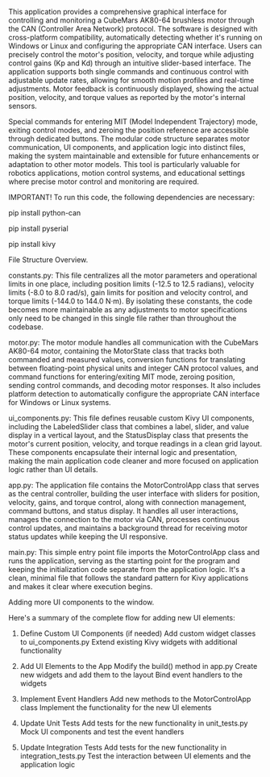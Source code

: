 This application provides a comprehensive graphical interface for controlling and monitoring a CubeMars AK80-64 brushless motor through the CAN (Controller Area Network) protocol. The software is designed with cross-platform compatibility, automatically detecting whether it's running on Windows or Linux and configuring the appropriate CAN interface. Users can precisely control the motor's position, velocity, and torque while adjusting control gains (Kp and Kd) through an intuitive slider-based interface. The application supports both single commands and continuous control with adjustable update rates, allowing for smooth motion profiles and real-time adjustments. Motor feedback is continuously displayed, showing the actual position, velocity, and torque values as reported by the motor's internal sensors. 

Special commands for entering MIT (Model Independent Trajectory) mode, exiting control modes, and zeroing the position reference are accessible through dedicated buttons. The modular code structure separates motor communication, UI components, and application logic into distinct files, making the system maintainable and extensible for future enhancements or adaptation to other motor models. This tool is particularly valuable for robotics applications, motion control systems, and educational settings where precise motor control and monitoring are required.

IMPORTANT!
To run this code, the following dependencies are necessary:

pip install python-can

pip install pyserial

pip install kivy


File Structure Overview.

constants.py: This file centralizes all the motor parameters and operational limits in one place, including position limits (-12.5 to 12.5 radians), velocity limits (-8.0 to 8.0 rad/s), gain limits for position and velocity control, and torque limits (-144.0 to 144.0 N·m). By isolating these constants, the code becomes more maintainable as any adjustments to motor specifications only need to be changed in this single file rather than throughout the codebase.

motor.py: The motor module handles all communication with the CubeMars AK80-64 motor, containing the MotorState class that tracks both commanded and measured values, conversion functions for translating between floating-point physical units and integer CAN protocol values, and command functions for entering/exiting MIT mode, zeroing position, sending control commands, and decoding motor responses. It also includes platform detection to automatically configure the appropriate CAN interface for Windows or Linux systems.

ui_components.py: This file defines reusable custom Kivy UI components, including the LabeledSlider class that combines a label, slider, and value display in a vertical layout, and the StatusDisplay class that presents the motor's current position, velocity, and torque readings in a clean grid layout. These components encapsulate their internal logic and presentation, making the main application code cleaner and more focused on application logic rather than UI details.

app.py: The application file contains the MotorControlApp class that serves as the central controller, building the user interface with sliders for position, velocity, gains, and torque control, along with connection management, command buttons, and status display. It handles all user interactions, manages the connection to the motor via CAN, processes continuous control updates, and maintains a background thread for receiving motor status updates while keeping the UI responsive.

main.py: This simple entry point file imports the MotorControlApp class and runs the application, serving as the starting point for the program and keeping the initialization code separate from the application logic. It's a clean, minimal file that follows the standard pattern for Kivy applications and makes it clear where execution begins.



Adding more UI components to the window.

Here's a summary of the complete flow for adding new UI elements:

1) Define Custom UI Components (if needed)
    Add custom widget classes to ui_components.py
    Extend existing Kivy widgets with additional functionality
    
2) Add UI Elements to the App
    Modify the build() method in app.py
    Create new widgets and add them to the layout
    Bind event handlers to the widgets
    
3) Implement Event Handlers
    Add new methods to the MotorControlApp class
    Implement the functionality for the new UI elements
    
4) Update Unit Tests
    Add tests for the new functionality in unit_tests.py
    Mock UI components and test the event handlers
    
5) Update Integration Tests
    Add tests for the new functionality in integration_tests.py
    Test the interaction between UI elements and the application logic



